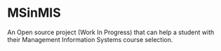 # MSinMIS
An Open source project (Work In Progress) that can help a student with their Management Information Systems course selection.
